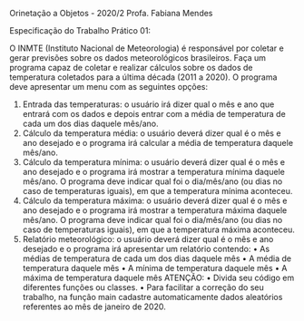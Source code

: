 Orinetação a Objetos - 2020/2
Profa. Fabiana Mendes

Especificação do Trabalho Prático 01:

  O INMTE (Instituto Nacional de Meteorologia) é responsável por coletar e gerar previsões sobre os
  dados meteorológicos brasileiros. Faça um programa capaz de coletar e realizar cálculos sobre os dados
  de temperatura coletados para a última década (2011 a 2020). O programa deve apresentar um menu
  com as seguintes opções:
  1. Entrada das temperaturas: o usuário irá dizer qual o mês e ano que entrará com os dados e
  depois entrar com a média de temperatura de cada um dos dias daquele mês/ano.
  2. Cálculo da temperatura média: o usuário deverá dizer qual é o mês e ano desejado e o
  programa irá calcular a média de temperatura daquele mês/ano.
  3. Cálculo da temperatura mínima: o usuário deverá dizer qual é o mês e ano desejado e o
  programa irá mostrar a temperatura mínima daquele mês/ano. O programa deve indicar qual foi o
  dia/mês/ano (ou dias no caso de temperaturas iguais), em que a temperatura mínima aconteceu.
  4. Cálculo da temperatura máxima: o usuário deverá dizer qual é o mês e ano desejado e o
  programa irá mostrar a temperatura máxima daquele mês/ano. O programa deve indicar qual
  foi o dia/mês/ano (ou dias no caso de temperaturas iguais), em que a temperatura máxima
  aconteceu.
  5. Relatório meteorológico: o usuário deverá dizer qual é o mês e ano desejado e o programa irá 
  apresentar um relatório contendo:
  • As médias de temperatura de cada um dos dias daquele mês
  • A média de temperatura daquele mês
  • A mínima de temperatura daquele mês
  • A máxima de temperatura daquele mês
  ATENÇÃO:
  • Divida seu código em diferentes funções ou classes.
  • Para facilitar a correção do seu trabalho, na função main cadastre automaticamente dados aleatórios referentes ao mês de janeiro de 2020.
